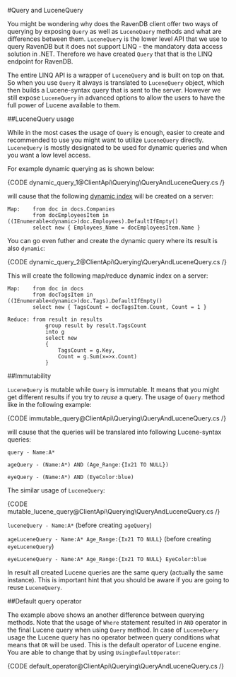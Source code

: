 ﻿#Query and LuceneQuery

You might be wondering why does the RavenDB client offer two ways of querying by exposing `Query` as well as `LuceneQuery` methods and what are
differences between them. `LuceneQuery` is the lower level API that we use to query RavenDB but it does not support LINQ - the mandatory data access
solution in .NET. Therefore we have created `Query` that that is the LINQ endpoint for RavenDB. 

The entire LINQ API is a wrapper of `LuceneQuery` and is built on top on that. 
So when you use `Query` it always is translated to `LuceneQuery` object, which then builds a Lucene-syntax query that is sent to the server.
However we still expose `LuceneQuery` in advanced options to allow the users to have the full power of Lucene available to them. 

##LuceneQuery usage

While in the most cases the usage of `Query` is enough, easier to create and recommended to use you might want to utilize `LuceneQuery` directly.
`LuceneQuery` is mostly designated to be used for dynamic queries and when you want a low level access.

For example dynamic querying as is shown below:

{CODE dynamic_query_1@ClientApi\Querying\QueryAndLuceneQuery.cs /}

will cause that the following [dynamic index](../../http-api/indexes/dynamic-indexes) will be created on a server:

	Map:	from doc in docs.Companies
			from docEmployeesItem in ((IEnumerable<dynamic>)doc.Employees).DefaultIfEmpty()
			select new { Employees_Name = docEmployeesItem.Name }

You can go even futher and create the dynamic query where its result is also `dynamic`:

{CODE dynamic_query_2@ClientApi\Querying\QueryAndLuceneQuery.cs /}

This will create the following map/reduce dynamic index on a server:

	Map:	from doc in docs
			from docTagsItem in ((IEnumerable<dynamic>)doc.Tags).DefaultIfEmpty()
			select new { TagsCount = docTagsItem.Count, Count = 1 }

	Reduce:	from result in results
				group result by result.TagsCount
				into g
				select new
				{
					TagsCount = g.Key,
					Count = g.Sum(x=>x.Count)
				}
##Immutability

`LuceneQuery` is mutable while `Query` is immutable. It means that you might get different
results if you try to *reuse* a query. The usage of `Query` method like in the following example:

{CODE immutable_query@ClientApi\Querying\QueryAndLuceneQuery.cs /}

will cause that the queries will be translared into following Lucene-syntax queries:

`query - Name:A*`

`ageQuery - (Name:A*) AND (Age_Range:{Ix21 TO NULL})`

`eyeQuery - (Name:A*) AND (EyeColor:blue)`

The similar usage of `LuceneQuery`:

{CODE mutable_lucene_query@ClientApi\Querying\QueryAndLuceneQuery.cs /}

`luceneQuery - Name:A*` (before creating `ageQuery`)

`ageLuceneQuery - Name:A* Age_Range:{Ix21 TO NULL}` (before creating `eyeLuceneQuery`)

`eyeLuceneQuery - Name:A* Age_Range:{Ix21 TO NULL} EyeColor:blue`

In result all created Lucene queries are the same query (actually the same instance). This is important hint that you should be aware if you are going to reuse `LuceneQuery`.

##Default query operator

The example above shows an another difference between querying methods. Note that the usage of `Where` statement resulted in `AND` operator 
in the final Lucene query when using `Query` method. In case of `LuceneQuery` usage the Lucene query has no operator between query conditions what means
that `OR` will be used. This is the default operator of Lucene engine. You are able to change that by using `UsingDefaultOperator`:

{CODE default_operator@ClientApi\Querying\QueryAndLuceneQuery.cs /}

